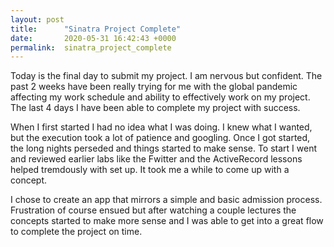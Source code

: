 ```yaml
---
layout: post
title:      "Sinatra Project Complete"
date:       2020-05-31 16:42:43 +0000
permalink:  sinatra_project_complete
---
```



Today is the final day to submit my project. I am nervous but confident. The past 2 weeks have been really trying for me with the global pandemic affecting my work schedule and ability to effectively work on my project. The last 4 days I have been able to complete my project with success.

When I first started I had no idea what I was doing. I knew what I wanted, but the execution took a lot of patience and googling. Once I got started, the long nights perseded and things started to make sense. To start I went and reviewed earlier labs like the Fwitter and the ActiveRecord lessons helped tremdously with set up. It took me a while to come up with a concept.

I chose to create an app that mirrors a simple and basic admission process. Frustration of course ensued but after watching a couple lectures the concepts started to make more sense and I was able to get into a great flow to complete the project on time.
